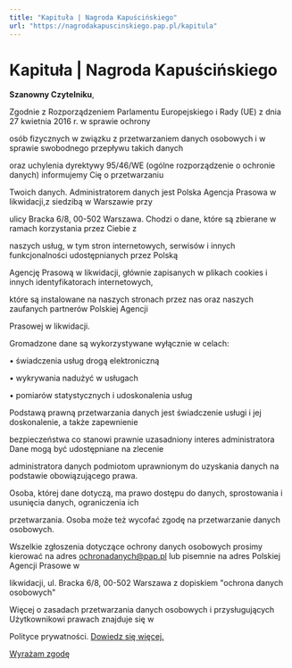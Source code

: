 ```yaml
---
title: "Kapituła | Nagroda Kapuścińskiego"
url: "https://nagrodakapuscinskiego.pap.pl/kapitula"
---
```


# Kapituła | Nagroda Kapuścińskiego




**Szanowny Czytelniku**,  

  

 Zgodnie z Rozporządzeniem Parlamentu Europejskiego i Rady (UE) z dnia 27 kwietnia 2016 r. w sprawie ochrony
 osób fizycznych w związku z przetwarzaniem danych osobowych i w sprawie swobodnego przepływu takich danych
 oraz uchylenia dyrektywy 95/46/WE (ogólne rozporządzenie o ochronie danych) informujemy Cię o przetwarzaniu
 Twoich danych. Administratorem danych jest Polska Agencja Prasowa w likwidacji,z siedzibą w Warszawie przy
 ulicy Bracka 6/8, 00\-502 Warszawa. Chodzi o dane, które są zbierane w ramach korzystania przez Ciebie z
 naszych usług, w tym stron internetowych, serwisów i innych funkcjonalności udostępnianych przez Polską
 Agencję Prasową w likwidacji, głównie zapisanych w plikach cookies i innych identyfikatorach internetowych,
 które są instalowane na naszych stronach przez nas oraz naszych zaufanych partnerów Polskiej Agencji
 Prasowej w likwidacji.   

  

 Gromadzone dane są wykorzystywane wyłącznie w celach:  

 • świadczenia usług drogą elektroniczną  

 • wykrywania nadużyć w usługach  

 • pomiarów statystycznych i udoskonalenia usług
 



 Podstawą prawną przetwarzania danych jest świadczenie usługi i jej doskonalenie, a także zapewnienie
 bezpieczeństwa co stanowi prawnie uzasadniony interes administratora Dane mogą być udostępniane na zlecenie
 administratora danych podmiotom uprawnionym do uzyskania danych na podstawie obowiązującego prawa.   

  

 Osoba, której dane dotyczą, ma prawo dostępu do danych, sprostowania i usunięcia danych, ograniczenia ich
 przetwarzania. Osoba może też wycofać zgodę na przetwarzanie danych osobowych.   

 Wszelkie zgłoszenia dotyczące ochrony danych osobowych prosimy kierować na adres [ochronadanych@pap.pl](mailto:ochronadanych@pap.pl) lub pisemnie na adres Polskiej Agencji Prasowe w
 likwidacji, ul. Bracka 6/8, 00\-502 Warszawa z dopiskiem "ochrona danych osobowych"   

  

 Więcej o zasadach przetwarzania danych osobowych i przysługujących Użytkownikowi prawach znajduje się w
 Polityce prywatności. [Dowiedz się więcej.](polityka-prywatnosci)





[Wyrażam zgodę](#)


